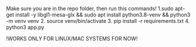 Make sure you are in the repo folder, then run this commands!
1.sudo apt-get install -y libgl1-mesa-glx && sudo apt install python3.8-venv && python3 -m venv venv
2. source venv/bin/activate
3. pip install -r requirements.txt
4. python3 app.py

!WORKS ONLY FOR LINUX/MAC SYSTEMS FOR NOW!
